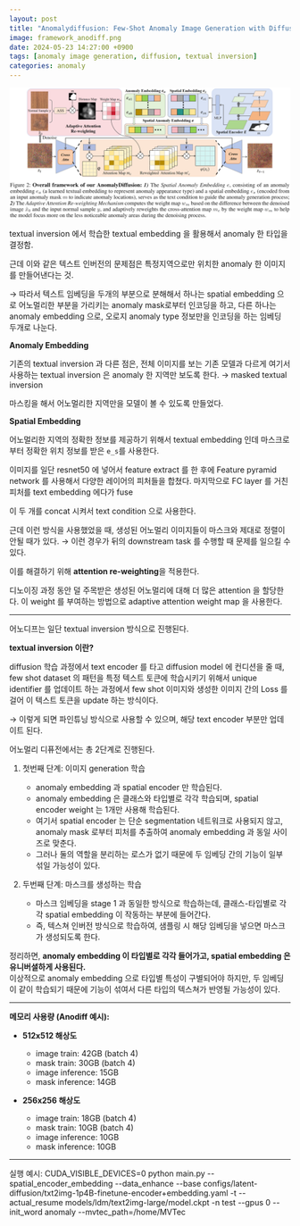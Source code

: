 ```yaml
---
layout: post
title: "Anomalydiffusion: Few-Shot Anomaly Image Generation with Diffusion Model (+Textual Inversion)"
image: framework_anodiff.png
date: 2024-05-23 14:27:00 +0900
tags: [anomaly image generation, diffusion, textual inversion]
categories: anomaly
---
```



<p align="center">
  <img src="/images/framework_anodiff.png" alt="AnomalyDiffusion Framework" width="600"/>
</p>

textual inversion 에서 학습한 textual embedding 을 활용해서 anomaly 한 타입을 결정함.

근데 이와 같은 텍스트 인버전의 문제점은 특정지역으로만 위치한 anomaly 한 이미지를 만들어낸다는 것. 

→ 따라서 텍스트 임베딩을 두개의 부분으로 분해해서 하나는 spatial embedding 으로 어노멀리한 부분을 가리키는 anomaly mask로부터 인코딩을 하고, 다른 하나는 anomaly embedding 으로, 오로지 anomaly type 정보만을 인코딩을 하는 임베딩 두개로 나눈다. 

**Anomaly Embedding**

기존의 textual inversion 과 다른 점은, 전체 이미지를 보는 기존 모델과 다르게 여기서 사용하는 textual inversion 은 anomaly 한 지역만 보도록 한다. → masked textual inversion 

마스킹을 해서 어노멀리한 지역만을 모델이 볼 수 있도록 만들었다. 

**Spatial Embedding**

어노멀리한 지역의 정확한 정보를 제공하기 위해서 textual embedding 인데 마스크로부터 정확한 위치 정보를 받은 `e_s`를 사용한다. 

이미지를 일단 resnet50 에 넣어서 feature extract 를 한 후에 Feature pyramid network 를 사용해서 다양한 레이어의 피처들을 합쳤다. 마지막으로 FC layer 를 거친 피처를 text embedding 에다가 fuse

이 두 개를 concat 시켜서 text condition 으로 사용한다. 

근데 이런 방식을 사용했었을 때, 생성된 어노멀리 이미지들이 마스크와 제대로 정렬이 안될 때가 있다. → 이런 경우가 뒤의 downstream task 를 수행할 때 문제를 일으킬 수 있다.

이를 해결하기 위해 **attention re-weighting**을 적용한다.

디노이징 과정 동안 덜 주목받은 생성된 어노멀리에 대해 더 많은 attention 을 할당한다. 이 weight 를 부여하는 방법으로 adaptive attention weight map 을 사용한다. 

---

어노디프는 일단 textual inversion 방식으로 진행된다.

**textual inversion 이란?**

diffusion 학습 과정에서 text encoder 를 타고 diffusion model 에 컨디션을 줄 때, few shot dataset 의 패턴을 특정 텍스트 토큰에 학습시키기 위해서 unique identifier 를 업데이트 하는 과정에서 few shot 이미지와 생성한 이미지 간의 Loss 를 걸어 이 텍스트 토큰을 update 하는 방식이다.

→ 이렇게 되면 파인튜닝 방식으로 사용할 수 있으며, 해당 text encoder 부분만 업데이트 된다.

어노멀리 디퓨전에서는 총 2단계로 진행된다.

1. 첫번째 단계: 이미지 generation 학습  
   - anomaly embedding 과 spatial encoder 만 학습된다.
   - anomaly embedding 은 클래스와 타입별로 각각 학습되며, spatial encoder weight 는 1개만 사용해 학습된다.
   - 여기서 spatial encoder 는 단순 segmentation 네트워크로 사용되지 않고, anomaly mask 로부터 피처를 추출하여 anomaly embedding 과 동일 사이즈로 맞춘다.
   - 그러나 둘의 역할을 분리하는 로스가 없기 때문에 두 임베딩 간의 기능이 일부 섞일 가능성이 있다.

2. 두번째 단계: 마스크를 생성하는 학습  
   - 마스크 임베딩을 stage 1 과 동일한 방식으로 학습하는데, 클래스-타입별로 각각 spatial embedding 이 작동하는 부분에 들어간다.
   - 즉, 텍스쳐 인버전 방식으로 학습하여, 샘플링 시 해당 임베딩을 넣으면 마스크가 생성되도록 한다.

정리하면, **anomaly embedding 이 타입별로 각각 들어가고, spatial embedding 은 유니버셜하게 사용된다.**  
이상적으로 anomaly embedding 으로 타입별 특성이 구별되어야 하지만, 두 임베딩이 같이 학습되기 때문에 기능이 섞여서 다른 타입의 텍스쳐가 반영될 가능성이 있다.

---

**메모리 사용량 (Anodiff 예시):**

- **512x512 해상도**  
  - image train: 42GB (batch 4)  
  - mask train: 30GB (batch 4)  
  - image inference: 15GB  
  - mask inference: 14GB

- **256x256 해상도**  
  - image train: 18GB (batch 4)  
  - mask train: 10GB (batch 4)  
  - image inference: 10GB  
  - mask inference: 10GB

---

실행 예시:
CUDA_VISIBLE_DEVICES=0 python main.py --spatial_encoder_embedding --data_enhance --base configs/latent-diffusion/txt2img-1p4B-finetune-encoder+embedding.yaml -t --actual_resume models/ldm/text2img-large/model.ckpt -n test --gpus 0 --init_word anomaly --mvtec_path=/home/MVTec